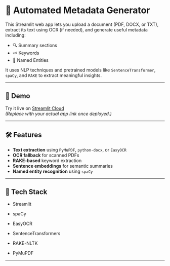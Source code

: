 # 📄 Automated Metadata Generator

This Streamlit web app lets you upload a document (PDF, DOCX, or TXT), extract its text using OCR (if needed), and generate useful metadata including:

- 🔍 Summary sections
- 🗝️ Keywords
- 🧠 Named Entities

It uses NLP techniques and pretrained models like `SentenceTransformer`, `spaCy`, and `RAKE` to extract meaningful insights.

---

## 🚀 Demo

Try it live on [Streamlit Cloud](https://share.streamlit.io/)  
*(Replace with your actual app link once deployed.)*

---

## 🛠️ Features

- **Text extraction** using `PyMuPDF`, `python-docx`, or `EasyOCR`
- **OCR fallback** for scanned PDFs
- **RAKE-based** keyword extraction
- **Sentence embeddings** for semantic summaries
- **Named entity recognition** using `spaCy`

---

## 🧠 Tech Stack
- Streamlit

- spaCy

- EasyOCR

- SentenceTransformers

- RAKE-NLTK

- PyMuPDF

---
